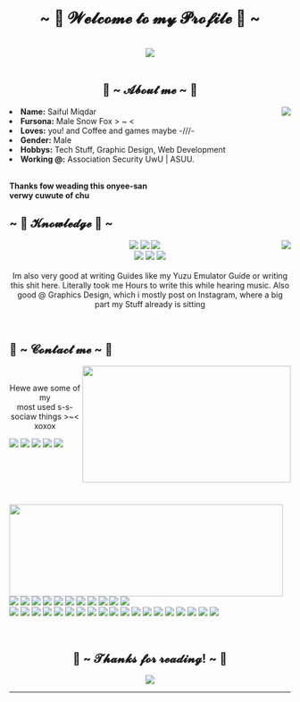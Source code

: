 <body>
   <h1 align="center">~ 💖 𝓦𝓮𝓵𝓬𝓸𝓶𝓮 𝓽𝓸 𝓶𝔂 𝓟𝓻𝓸𝓯𝓲𝓵𝓮 💖 ~</h1>
   <br>
   <div align="center">
      <img src="https://media1.giphy.com/media/3ohzdMfilFANKK0dqw/giphy.gif?cid=ecf05e47w6ebuxwsbsui01zuxg38cmqbngt5xm3157g6iajj&rid=giphy.gif&ct=g">
   </div>
   <br>
   <div>
      <h2 align="center"> 🦊 ~ 𝓐𝓫𝓸𝓾𝓽 𝓶𝓮 ~ 🦊 </h2>
      <img src="https://media2.giphy.com/media/13cswZEvNJM7ZK/giphy.gif?cid=790b761104bef86938a8058105201a097f0436e0d94397c7&rid=giphy.gif&ct=g" align="right">
      <li>
         <b>Name:</b> Saiful Miqdar
      </li>
      <li>
         <b>Fursona:</b> Male Snow Fox > ~ <
      </li>
      <li>
         <b>Loves:</b> you! and Coffee and games maybe -///-
      </li>
      <li>
         <b>Gender:</b> Male
      </li>
      <li>
         <b>Hobbys:</b> Tech Stuff, Graphic Design, Web Development
      </li>
      <li>
         <b>Working @:</b> Association Security UwU | ASUU.
      </li>
      <br>
      <p><b>     Thanks fow weading this onyee-san<br>
         verwy cuwute of chu</b>
      </p>
   </div>
   <div>
      <h2 align="left">            ~ 📇 𝓚𝓷𝓸𝔀𝓵𝓮𝓭𝓰𝓮 📇 ~</h2>
      <p>
         <img src="https://i.pinimg.com/originals/8d/4b/77/8d4b77c44b7a68c0fd609411e2c0ec3c.gif" align="right">
   </div>
   <div>
      <p align="center"><img src="https://img.shields.io/badge/adobe%20photoshop%20-%2331A8FF.svg?&style=for-the-badge&logo=adobe%20photoshop&logoColor=white"/> <img src="https://img.shields.io/badge/html5%20-%23E34F26.svg?&style=for-the-badge&logo=html5&logoColor=white"/> <img src="https://img.shields.io/badge/css3%20-%231572B6.svg?&style=for-the-badge&logo=css3&logoColor=white"/><br>
         <img src="https://img.shields.io/badge/node.js%20-%2343853D.svg?&style=for-the-badge&logo=node.js&logoColor=white"/> <img src="https://img.shields.io/badge/javascript%20-%23323330.svg?&style=for-the-badge&logo=javascript&logoColor=%23F7DF1E"/> <img src="https://img.shields.io/badge/git%20-%23F05033.svg?&style=for-the-badge&logo=git&logoColor=white"/> <br><br>
         Im also very good at writing Guides like my Yuzu Emulator Guide or writing this shit here. Literally took me Hours to write this while hearing music. Also good @ Graphics Design, which i mostly post on Instagram, where a big part my Stuff already is sitting
      </p>
      <br>
      <h2>           📝 ~ 𝓒𝓸𝓷𝓽𝓪𝓬𝓽 𝓶𝓮 ~ 📝</h2>
      <img src="https://media0.giphy.com/media/JXibbAa7ysN9K/giphy.gif?cid=ecf05e47zbtvf4lz1s260mrjtp62qnxfr7si0r1u53j8i4bq&rid=giphy.gif&ct=g" align="right" width="373.5px" height="208.5px">
      <br>
      <p align="center">Hewe awe some of my <br>
         most used s-s-sociaw things >~< xoxox
      </p>
      <a href="mailto:miqdarsaiful@gmail.com"><img src="https://img.shields.io/badge/e‑mail-D14836.svg?style=for-the-badge&logo=GMail&logoColor=white"/></a>
      <a href="https://instagram.com/saifulmqdr"><img src="https://img.shields.io/badge/instagram-E4405F.svg?style=for-the-badge&logo=instagram&logoColor=white"/></a>
      <a href="https://facebook.com/Saiful.miqdar.31"><img src="https://img.shields.io/badge/facebook-9146FF.svg?style=for-the-badge&logo=facebook&logoColor=white"/></a>
      <a href="https://linkedin.com/saifulmiqdar"><img src="https://img.shields.io/badge/linkedin-0077B5.svg?style=for-the-badge&logo=linkedin&logoColor=white"/></a>
      <a href="https://twitter.com/saifulmiqdar8"><img src="https://img.shields.io/badge/twitter-1DA1F2.svg?style=for-the-badge&logo=twitter&logoColor=white"/></a>    
   </div>
  <br><br><br><br><br>
  <div>
   <p align=""left>
         <img align="left" width="490" height="165" src="https://github-readme-stats.vercel.app/api?username=saifulmiqdar&show_icons=true&hide_border=false&line_height=20&title_color=f69673&icon_color=1b93c9&show_owner=true"/>
  </p>
      
  <p>
         <img src="https://img.shields.io/badge/-Visual%20Studio%20Code-23A9F2?style=flat-square&logo=Visual%20Studio%20Code&logoColor=white"/>
         <img src="https://img.shields.io/badge/-Github-181717?style=flat-square&logo=GitHub&logoColor=white"/>
         <img src="https://img.shields.io/badge/-Git-F44D27?style=flat-square&logo=Git&logoColor=white"/>
         <img src="https://img.shields.io/badge/-NPM-CB3837?style=flat-square&logo=NPM&logoColor=white"/>
         <img src="https://img.shields.io/badge/-Apache-D22128?style=flat-square&logo=Apache&logoColor=white"/>
         <img src="https://img.shields.io/badge/-Trello-0079BF?style=flat-square&logo=Trello&logoColor=white"/>
         <img src="https://img.shields.io/badge/-Slack-E01563?style=flat-square&logo=Slack&logoColor=white"/>
         <img src="https://img.shields.io/badge/-Sketch-FA6400?style=flat-square&logo=Sketch&logoColor=white"/>
         <img src="https://img.shields.io/badge/-MySQL-F29111?style=flat-square&logo=MySQL&logoColor=white"/>
         <img src="https://img.shields.io/badge/-Insomnia-5849BE?style=flat-square&logo=Insomnia&logoColor=white"/>
         <img src="https://img.shields.io/badge/-Notion-000000?style=flat-square&logo=Notion&logoColor=white"/><br/>
         <img src="https://img.shields.io/badge/-Vue.js-42B883?style=flat-square&logo=Vue.js&logoColor=white"/>
         <img src="https://img.shields.io/badge/-Laravel-F55247?style=flat-square&logo=Laravel&logoColor=white"/>
         <img src="https://img.shields.io/badge/-Lumen-E74430?style=flat-square&logo=Lumen&logoColor=white"/>
         <img src="https://img.shields.io/badge/-Storybook-FF4785?style=flat-square&logo=Storybook&logoColor=white"/>
         <img src="https://img.shields.io/badge/-WebPack-1C78C0?style=flat-square&logo=WebPack&logoColor=white"/>
         <img src="https://img.shields.io/badge/-ESLint-4B32C3?style=flat-square&logo=ESLint&logoColor=white"/>
         <img src="https://img.shields.io/badge/-HTML5-E34F26?style=flat-square&logo=HTML5&logoColor=white"/>
         <img src="https://img.shields.io/badge/-CSS3-1572B6?style=flat-square&logo=CSS3&logoColor=white"/>
         <img src="https://img.shields.io/badge/-Debian-A80030?style=flat-square&logo=Debian&logoColor=white"/>
         <img src="https://img.shields.io/badge/-Google%20Cloud-4285F4?style=flat-square&logo=Google%20Cloud&logoColor=white"/>
         <img src="https://img.shields.io/badge/-OVH%20Cloud-123F6D?style=flat-square&logo=OVH&logoColor=white"/>
         <img src="https://img.shields.io/badge/-Codacy-222F29?style=flat-square&logo=Codacy&logoColor=white"/>
         <img src="https://img.shields.io/badge/-Adobe%20Illustrator-FF9A00?style=flat-square&logo=Adobe%20Illustrator&logoColor=white"/>
         <img src="https://img.shields.io/badge/-Figma-D22128?style=flat-square&logo=Figma&logoColor=white"/>
         <img src="https://img.shields.io/badge/-Linux-FCC624?style=flat-square&logo=Linux&logoColor=white"/>
         <img src="https://img.shields.io/badge/-Node.js-339933?style=flat-square&logo=Node.js&logoColor=white"/>
         <img src="https://img.shields.io/badge/-Python-E74430?style=flat-square&logo=Python&logoColor=white"/>
         <img src="https://img.shields.io/badge/-Go-0079BF?style=flat-square&logo=Go&logoColor=white"/>
         <img src="https://img.shields.io/badge/-Blogger-FF5722?style=flat-square&logo=Blogger&logoColor=white"/>
      </p>
    </div>
   <br>
   <div>
      <h2 align="center">💖 ~ 𝓣𝓱𝓪𝓷𝓴𝓼 𝓯𝓸𝓻 𝓻𝓮𝓪𝓭𝓲𝓷𝓰! ~ 💖</h2>
      <div align="center">
         <img src="https://thumbs.gfycat.com/ElderlyNiceIsopod-size_restricted.gif">
      </div>
      <hr>
   </div>
   </div>
</body>
